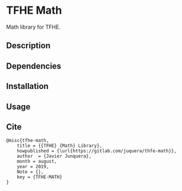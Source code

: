 # TFHE Math

Math library for TFHE.

## Description



## Dependencies



## Installation



## Usage



## Cite

```
@misc{tfhe-math,
    title = {{TFHE} {Math} Library},
    howpublished = {\url{https://gitlab.com/juquera/thfe-math}},
    author  = {Javier Junquera},
    month = august,
    year = 2019,
    Note = {},
    key = {TFHE-MATH}
}
```
